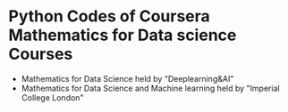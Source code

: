 # Python Codes of Coursera Mathematics for Data science Courses
* Mathematics for Data Science held by "Deeplearning&AI"
* Mathematics for Data Science and Machine learning held by "Imperial College London"
